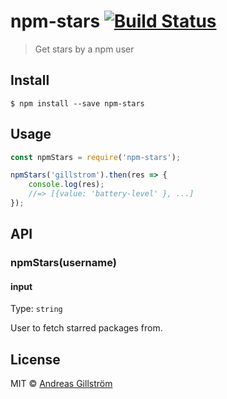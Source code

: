 # npm-stars [![Build Status](https://travis-ci.org/gillstrom/npm-stars.svg?branch=master)](https://travis-ci.org/gillstrom/npm-stars)

> Get stars by a npm user


## Install

```
$ npm install --save npm-stars
```


## Usage

```js
const npmStars = require('npm-stars');

npmStars('gillstrom').then(res => {
	console.log(res);
	//=> [{value: 'battery-level' }, ...]
});
```


## API

### npmStars(username)

#### input

Type: `string`

User to fetch starred packages from.


## License

MIT © [Andreas Gillström](http://github.com/gillstrom)
